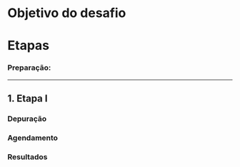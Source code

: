 # Objetivo do desafio


# Etapas

### **Preparação**:

___

## 1.  Etapa I


### Depuração


### Agendamento


### Resultados



    



